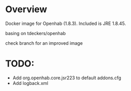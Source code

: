 Overview
========

Docker image for Openhab (1.8.3). Included is JRE 1.8.45.


basing on tdeckers/openhab

check branch for an improved image


TODO: 
========
* Add org.openhab.core.jsr223 to default addons.cfg
* Add logback.xml
